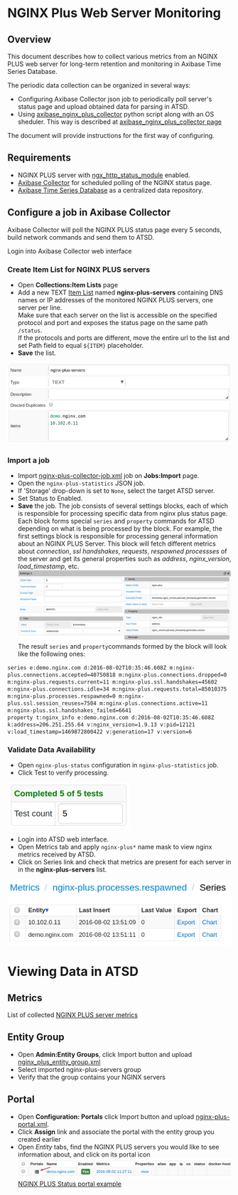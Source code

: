 # NGINX Plus Web Server Monitoring
## Overview

This document describes how to collect various metrics from an NGINX PLUS web server for long-term retention and monitoring in Axibase Time Series Database.

The periodic data collection can be organized in several ways:
* Configuring Axibase Collector json job to periodically poll server's status page and upload obtained data for parsing in ATSD.
* Using [axibase_nginx_plus_collector](https://github.com/axibase/axibase-collector-docs/tree/master/jobs/examples/nginx-plus/axibase-nginx-plus-collector/src) python script along with an OS sheduler. This way is described at [axibase_nginx_plus_collector page](https://github.com/axibase/axibase-collector-docs/tree/master/jobs/examples/nginx-plus/axibase-nginx-plus-collector)

The document will provide instructions for the first way of configuring.
## Requirements
* NGINX PLUS server with [ngx_http_status_module](http://nginx.org/en/docs/http/ngx_http_status_module.html) enabled.
* [Axibase Collector](https://github.com/axibase/axibase-collector-docs/blob/master/README.md) for scheduled polling of the NGINX status page.
* [Axibase Time Series Database](https://github.com/axibase/atsd-docs/blob/master/installation/README.md) as a centralized data repository.

## Configure a job in Axibase Collector
Axibase Collector will poll the NGINX PLUS status page every 5 seconds, build network commands and send them to ATSD.

Login into Axibase Collector web interface
### Create Item List for NGINX PLUS servers
* Open **Collections:Item Lists** page
* Add a new TEXT [Item List](/collections.md) named **nginx-plus-servers** containing DNS names or IP addresses of the monitored NGINX PLUS servers, one server per line. <br>Make sure that each server on the list is accessible on the specified protocol and port and exposes the status page on the same path `/status`. <br>If the protocols and ports are different, move the entire url to the list and set Path field to equal `${ITEM}` placeholder.
* **Save** the list.

![Server list example](./images/ngp_item_list.png)

### Import a job
* Import [nginx-plus-collector-job.xml](./configs/nginx-plus-collector-job.xm) job on **Jobs:Import** page.
* Open the `nginx-plus-statistics` JSON job. 
* If 'Storage' drop-down is set to `None`, select the target ATSD server.
* Set Status to Enabled.
* **Save** the job.
The job consists of several settings blocks, each of which is responsible for processing specific data from nginx plus status page. Each block forms special `series` and `property` commands for ATSD depending on what is being processed by the block. For example, the first settings block is responsible for processing general information about an NGINX PLUS Server. This block will fetch different metrics about *connection*, *ssl handshakes*, *requests*, *respawned processses* of the server and get its general properties such as *address*, *nginx_version*, *load_timestamp*, etc.
![First settings block](./images/ngp_first_settings_block.png)
The result `series` and `property`commands formed by the block will look like the following ones:

```ls
series e:demo.nginx.com d:2016-08-02T10:35:46.608Z m:nginx-plus.connections.accepted=40750818 m:nginx-plus.connections.dropped=0 m:nginx-plus.requests.current=11 m:nginx-plus.ssl.handshakes=45602 m:nginx-plus.connections.idle=34 m:nginx-plus.requests.total=85010375 m:nginx-plus.processes.respawned=0 m:nginx-plus.ssl.session_reuses=7504 m:nginx-plus.connections.active=11 m:nginx-plus.ssl.handshakes_failed=6641
property t:nginx_info e:demo.nginx.com d:2016-08-02T10:35:46.608Z k:address=206.251.255.64 v:nginx_version=1.9.13 v:pid=12121 v:load_timestamp=1469872800422 v:generation=17 v:version=6
```
### Validate Data Availability

* Open `nginx-plus-status` configuration in `nginx-plus-statistics` job.
* Click Test to verify processing.

![NGINX test](./images/ngp_verify_passed.png)
* Login into ATSD web interface.
* Open Metrics tab and apply `nginx-plus*` name mask to view nginx metrics received by ATSD.
* Click on Series link and check that metrics are present for each server in in the **nginx-plus-servers** list.

![NGINX metrics](./images/ngp_verify_metrics.png)

# Viewing Data in ATSD 

## Metrics

List of collected [NGINX PLUS server metrics](./nginx-plus-server-metrics.md)

## Entity Group
* Open **Admin:Entity Groups**, click Import button and upload [nginx_plus_entity_group.xml](./configs/nginx-plus-entity-group.xml)
* Select imported nginx-plus-servers group
* Verify that the group contains your NGINX servers

## Portal
* Open **Configuration: Portals** click Import button and upload [nginx-plus-portal.xml](./configs/nginx-plus-portal.xml).
* Click **Assign** link and associate the portal with the entity group you created earlier
* Open *Entity* tabs, find the NGINX PLUS servers you would like to see information about, and click on its portal icon
![](./images/ngp_portal_selection.png)
[NGINX PLUS Status portal example](http://apps.axibase.com/chartlab/f9637acd/2/)
